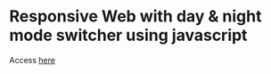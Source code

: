 # Responsive Web with day & night mode switcher using javascript

Access [here](https://yoshiafk.github.io/rspnsv-web/)


